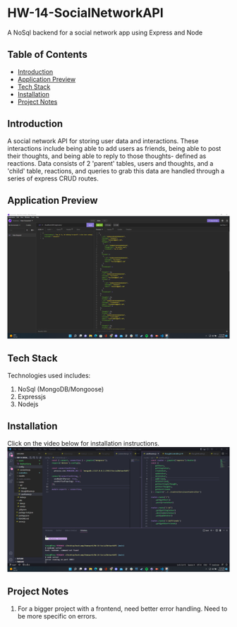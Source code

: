 # HW-14-SocialNetworkAPI
A NoSql backend for a social network app using Express and Node

## Table of Contents
- [Introduction](#introduction)
- [Application Preview](#application-preview)
- [Tech Stack](#tech-stack)
- [Installation](#installation)
- [Project Notes](#project-notes)

## Introduction
A social network API for storing user data and interactions. These interactions include being able to add users as friends, being able to post their thoughts, and being able to reply to those thoughts- defined as reactions. Data consists of 2 'parent' tables, users and thoughts, and a 'child' table, reactions, and queries to grab this data are handled through a series of express CRUD routes.

## Application Preview
![Preview](./assets/deployed.png)

## Tech Stack
Technologies used includes:
1. NoSql (MongoDB/Mongoose)
2. Expressjs
3. Nodejs

## Installation
Click on the video below for installation instructions.
[![Installation Instructions](./assets/preview.png)](https://youtu.be/5USQhlT3C2M "Installation Instructions")

## Project Notes
1. For a bigger project with a frontend, need better error handling. Need to be more specific on errors.